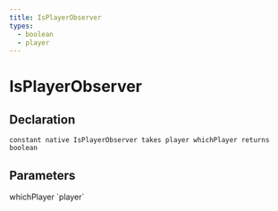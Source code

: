 ```yaml
---
title: IsPlayerObserver
types:
  - boolean
  - player
---
```


# IsPlayerObserver

## Declaration

```
constant native IsPlayerObserver takes player whichPlayer returns boolean
```

## Parameters
<dl>
  <dt>whichPlayer `player`</dt>
  <dd></dd>
</dl>